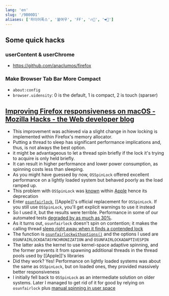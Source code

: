 ```yaml
---
lang: 'en'
slug: '/9B00D1'
aliases: ['파이어폭스', '불여우', 'FF', '🔥🦊', '❤️‍🔥']
---
```


## Some quick hacks

### userContent & userChrome

- https://github.com/anaclumos/firefox

### Make Browser Tab Bar More Compact

- `about:config`
- `browser.uidensity`: 0 is the default, 1 is compact, 2 is touch (sparser)

## [Improving Firefox responsiveness on macOS - Mozilla Hacks - the Web developer blog](https://hacks.mozilla.org/2022/10/improving-firefox-responsiveness-on-macos/)

- This improvement was achieved via a slight change in how locking is implemented within Firefox's memory allocator.
- Putting a thread to sleep has significant performance implications and, thus, is not always the best option.
- it might be advantageous to let a thread spin briefly if the lock it's trying to acquire is only held briefly.
- It can result in higher performance and lower power consumption, as spinning costs less than sleeping.
- As you might have guessed by now, `OSSpinLock` offered excellent performance on a lightly loaded system but behaved poorly as the load ramped up.
- This problem with `OSSpinLock` was [known](https://mjtsai.com/blog/2015/12/16/osspinlock-is-unsafe/) within [Apple](https://lists.swift.org/pipermail/swift-dev/Week-of-Mon-20151214/000372.html) hence its deprecation
- Enter [`osunfairlock`](https://developer.apple.com/documentation/os/osunfairlock), [[Apple]]'s official replacement for `OSSpinLock`. If you still use `OSSpinLock`, you'll get explicit warnings to use it instead
- So I used it, but the results were terrible. Performance in some of our automated tests [degraded by as much as 30%](https://bugzilla.mozilla.org/showbug.cgi?id=1774458).
- As it turns out, `osunfairlock` doesn't spin on contention; it makes the calling thread [sleep right away when it finds a contended lock](https://github.com/apple/darwin-libplatform/blob/215b09856ab5765b7462a91be7076183076600df/src/os/lock.c#L536)
- The function is [`osunfairlockwithoptions()`](https://searchfox.org/mozilla-central/rev/6ec440e105c2b75d5cae9d34f957a2f85a106d54/memory/build/Mutex.h#22-34) and the options I used are `OSUNFAIRLOCKDATASYNCHRONIZATION` and `OSUNFAIRLOCKADAPTIVESPIN`
- The latter asks the kernel to use kernel-space adaptive spinning, and the former prevents it from spawning additional threads in the thread pools used by [[Apple]]'s libraries
- Did they work? Yes! Performance on lightly loaded systems was about the same as `OSSpinLock`, but on loaded ones, they provided massively better responsiveness
- I initially fell back to `OSSpinLock` as an intermediate solution on older systems. Later I managed to get rid of it for good by relying on `osunfairlock` plus [manual spinning in user space](https://bugzilla.mozilla.org/showbug.cgi?id=1784018)
